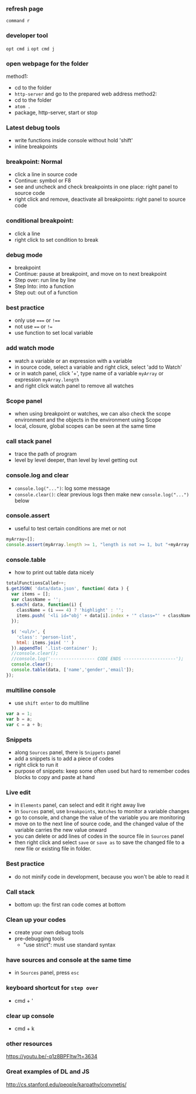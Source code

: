 ### refresh page
`command r`

### developer tool
`opt cmd i`
`opt cmd j`

### open webpage for the folder
method1:
- cd to the folder
- `http-server` and go to the prepared web address
method2:
- cd to the folder
- `atom .`
- package, http-server, start or stop

### Latest debug tools
- write functions inside console without hold 'shift'
- inline breakpoints

### breakpoint: Normal
- click a line in source code
- Continue: symbol or F8
- see and uncheck and check breakpoints in one place: right panel to source code
- right click and remove, deactivate all breakpoints: right panel to source code

### conditional breakpoint:
- click a line
- right click to set condition to break

### debug mode
- breakpoint
- Continue: pause at breakpoint, and move on to next breakpoint
- Step over: run line by line
- Step Into: into a function
- Step out: out of a function

### best practice
- only use `===` or `!==`
- not use `==` or `!=`
- use function to set local variable

### add watch mode
- watch a variable or an expression with a variable
- in source code, select a variable and right click, select 'add to Watch'
- or in watch panel, click '+', type name of a variable `myArray` or expression `myArray.length`
- and right click watch panel to remove all watches

### Scope panel
- when using breakpoint or watches, we can also check the scope environment and the objects in the environment using Scope
- local, closure, global scopes can be seen at the same time

### call stack panel
- trace the path of program
- level by level deeper, than level by level getting out

### console.log and clear
- `console.log("...")`: log some message
- `console.clear()`: clear previous logs then make new `console.log("...")` below

### console.assert
- useful to test certain conditions are met or not
```javascript
myArray=[];
console.assert(myArray.length >= 1, "length is not >= 1, but "+myArray.length)
```

### console.table
- how to print out table data nicely
```javascript
totalFunctionsCalled++;
$.getJSON( 'data/data.json', function( data ) {
  var items = [];
  var className = '';
  $.each( data, function(i) {
	className = (i === 4) ? 'highlight' : '';
	items.push( '<li id="obj' + data[i].index + '" class="' + className + '">' + data[i].name + '</li>' );
  });

  $( '<ul/>', {
	'class': 'person-list',
	html: items.join( '' )
  }).appendTo( '.list-container' );
  //console.clear();
  //console.log('----------------- CODE ENDS --------------------');
  console.clear();
  console.table(data, ['name','gender','email']);
});
```

### multiline console
- use `shift enter` to do multiline
```javascript
var a = 1;
var b = a;
var c = a + b;
```

### Snippets
- along `Sources` panel, there is `Snippets` panel
- add a snippets is to add a piece of codes
- right click to run it
- purpose of snippets: keep some often used but hard to remember codes blocks to copy and paste at hand

### Live edit
- in `Elements` panel, can select and edit it right away live
- in `Sources` panel, use `breakpoints`, `Watches` to monitor a variable changes
- go to console, and change the value of the variable you are monitoring
- move on to the next line of source code, and the changed value of the variable carries the new value onward
- you can delete or add lines of codes in the source file in `Sources` panel
- then right click and select `save` or `save as` to save the changed file to a new file or existing file in folder.

### Best practice
- do not minify code in development, because you won't be able to read it

### Call stack
- bottom up: the first ran code comes at bottom

### Clean up your codes
- create your own debug tools
- pre-debugging tools
	- "use strict": must use standard syntax

### have sources and console at the same time
- in `Sources` panel, press `esc`

### keyboard shortcut for `step over`
- cmd + '

### clear up console
- cmd + k


### other resources
https://youtu.be/-q1z8BPFItw?t=3634


### Great examples of DL and JS
http://cs.stanford.edu/people/karpathy/convnetjs/
